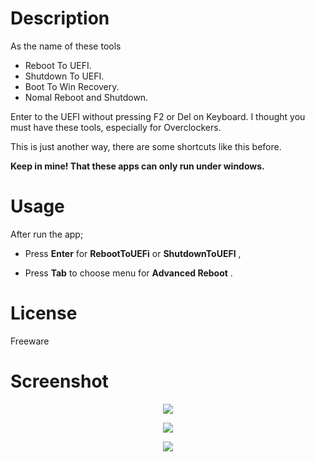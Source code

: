 # Description
As the name of these tools
- Reboot To UEFI.
- Shutdown To UEFI.
- Boot To Win Recovery.
- Nomal Reboot and Shutdown.

Enter to the UEFI without pressing F2 or Del on Keyboard. I thought you must have these tools, especially for Overclockers.

This is just another way, there are some shortcuts like this before.

__Keep in mine! That these apps can only run under windows.__

# Usage

After run the app;

- Press __Enter__ for __RebootToUEFi__  or __ShutdownToUEFI__ ,

- Press __Tab__ to choose menu for __Advanced Reboot__ .

# License
Freeware

# Screenshot
<p align="center">
<img src="https://abload.de/img/advanced-rebootufe0c.png">
</p>
<p align="center">
<img src="https://abload.de/img/reboottouefiwddfw.png"> 
</p><p align="center">
<img src="https://abload.de/img/shutdowntouefiy1do5.png"> 
</p>

